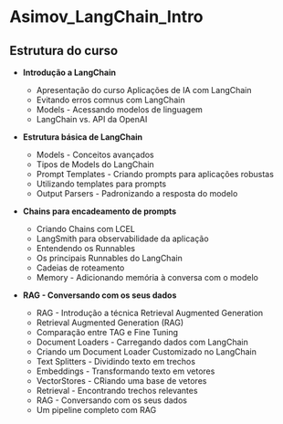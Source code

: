 # Asimov_LangChain_Intro

## Estrutura do curso

- **Introdução a LangChain**

  - Apresentação do curso Aplicações de IA com LangChain
  - Evitando erros comnus com LangChain
  - Models - Acessando modelos de linguagem
  - LangChain vs. API da OpenAI
    <br>

- **Estrutura básica de LangChain**

  - Models - Conceitos avançados
  - Tipos de Models do LangChain
  - Prompt Templates - Criando prompts para aplicações robustas
  - Utilizando templates para prompts
  - Output Parsers - Padronizando a resposta do modelo
    <br>

- **Chains para encadeamento de prompts**

  - Criando Chains com LCEL
  - LangSmith para observabilidade da aplicação
  - Entendendo os Runnables
  - Os principais Runnables do LangChain
  - Cadeias de roteamento
  - Memory - Adicionando memória à conversa com o modelo
    <br>

- **RAG - Conversando com os seus dados**

  - RAG - Introdução a técnica Retrieval Augmented Generation
  - Retrieval Augmented Generation (RAG)
  - Comparação entre TAG e Fine Tuning
  - Document Loaders - Carregando dados com LangChain
  - Criando um Document Loader Customizado no LangChain
  - Text Splitters - Dividindo texto em trechos
  - Embeddings - Transformando texto em vetores
  - VectorStores - CRiando uma base de vetores
  - Retrieval - Encontrando trechos relevantes
  - RAG - Conversando com os seus dados
  - Um pipeline completo com RAG
    <br>
